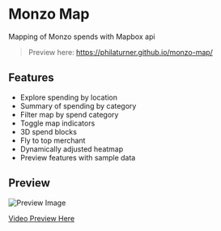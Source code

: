 # Monzo Map

Mapping of Monzo spends with Mapbox api

> Preview here: https://philaturner.github.io/monzo-map/

## Features

* Explore spending by location
* Summary of spending by category
* Filter map by spend category
* Toggle map indicators
* 3D spend blocks
* Fly to top merchant
* Dynamically adjusted heatmap
* Preview features with sample data

## Preview

![Preview Image](https://preview.ibb.co/neqRRa/Screen_Shot_2017_08_13_at_11_28_59.png)

[Video Preview Here](https://giant.gfycat.com/VelvetyWelloffAmericanavocet.webm)
